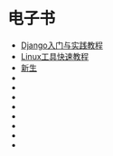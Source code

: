 # 电子书


*   [Django入门与实践教程](https://github.com/pythonzhichan/django-beginners-guide)
*   [Linux工具快速教程](https://linuxtools-rst.readthedocs.io/zh_CN/latest/index.html)
*   [新生](https://b.xinshengdaxue.com/index.html)
*   []()
*   []()
*   []()
*   []()
*   []()
*   []()
*   []()
*   []()